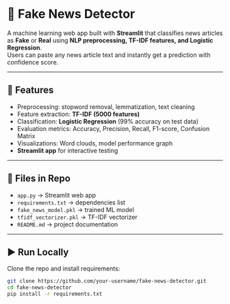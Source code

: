 # 📰 Fake News Detector

A machine learning web app built with **Streamlit** that classifies news articles as **Fake** or **Real** using **NLP preprocessing, TF-IDF features, and Logistic Regression**.  
Users can paste any news article text and instantly get a prediction with confidence score.

---

## 🚀 Features
- Preprocessing: stopword removal, lemmatization, text cleaning  
- Feature extraction: **TF-IDF (5000 features)**  
- Classification: **Logistic Regression** (99% accuracy on test data)  
- Evaluation metrics: Accuracy, Precision, Recall, F1-score, Confusion Matrix  
- Visualizations: Word clouds, model performance graph  
- **Streamlit app** for interactive testing  

---

## 📂 Files in Repo
- `app.py` → Streamlit web app  
- `requirements.txt` → dependencies list  
- `fake_news_model.pkl` → trained ML model  
- `tfidf_vectorizer.pkl` → TF-IDF vectorizer  
- `README.md` → project documentation  

---

## ▶️ Run Locally
Clone the repo and install requirements:
```bash
git clone https://github.com/your-username/fake-news-detector.git
cd fake-news-detector
pip install -r requirements.txt
